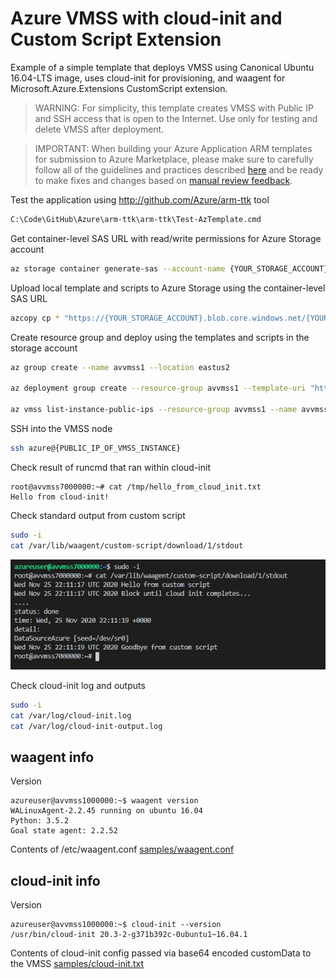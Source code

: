 # Azure VMSS with cloud-init and Custom Script Extension

Example of a simple template that deploys VMSS using Canonical Ubuntu 16.04-LTS image, uses cloud-init for provisioning, and waagent for Microsoft.Azure.Extensions CustomScript extension.

> WARNING: For simplicity, this template creates VMSS with Public IP and SSH access that is open to the Internet. Use only for testing and delete VMSS after deployment.

> IMPORTANT: When building your Azure Application ARM templates for submission to Azure Marketplace, please make sure to carefully follow all of the guidelines and practices described [here](https://github.com/Azure/azure-quickstart-templates/blob/master/1-CONTRIBUTION-GUIDE/best-practices.md) and be ready to make fixes and changes based on [manual review feedback](https://docs.microsoft.com/en-us/azure/marketplace/partner-center-portal/azure-apps-review-feedback).

Test the application using <http://github.com/Azure/arm-ttk> tool

```cmd
C:\Code\GitHub\Azure\arm-ttk\arm-ttk\Test-AzTemplate.cmd
```

Get container-level SAS URL with read/write permissions for Azure Storage account

```bash
az storage container generate-sas --account-name {YOUR_STORAGE_ACCOUNT} --name {YOUR_CONTAINER} --permissions racwdl --expiry "2020-12-01T00:00:00Z"
```

Upload local template and scripts to Azure Storage using the container-level SAS URL

```bash
azcopy cp * "https://{YOUR_STORAGE_ACCOUNT}.blob.core.windows.net/{YOUR_CONTAINER}?{SAS_WITH_READ_WRITE_AT_CONTAINER_LEVEL}" --recursive
```

Create resource group and deploy using the templates and scripts in the storage account

```bash
az group create --name avvmss1 --location eastus2

az deployment group create --resource-group avvmss1 --template-uri "https://{YOUR_STORAGE_ACCOUNT}.blob.core.windows.net/{YOUR_CONTAINER}/mainTemplate.json?{SAS_WITH_READ_WRITE_AT_CONTAINER_LEVEL}" --parameter _artifactsLocationSasToken="?{SAS_WITH_READ_WRITE_AT_CONTAINER_LEVEL}"

az vmss list-instance-public-ips --resource-group avvmss1 --name avvmss1
```

SSH into the VMSS node

```bash
ssh azure@{PUBLIC_IP_OF_VMSS_INSTANCE}
```

Check result of runcmd that ran within cloud-init

```text
root@avvmss7000000:~# cat /tmp/hello_from_cloud_init.txt
Hello from cloud-init!
```

Check standard output from custom script

```bash
sudo -i
cat /var/lib/waagent/custom-script/download/1/stdout
```

![Custom Script stdout](images/customscript_stdout.png)

Check cloud-init log and outputs

```bash
sudo -i
cat /var/log/cloud-init.log
cat /var/log/cloud-init-output.log
```

## waagent info

Version

```text
azureuser@avvmss1000000:~$ waagent version
WALinuxAgent-2.2.45 running on ubuntu 16.04
Python: 3.5.2
Goal state agent: 2.2.52
```

Contents of /etc/waagent.conf [samples/waagent.conf](samples/waagent.conf)

## cloud-init info

Version

```text
azureuser@avvmss1000000:~$ cloud-init --version
/usr/bin/cloud-init 20.3-2-g371b392c-0ubuntu1~16.04.1
```

Contents of cloud-init config passed via base64 encoded customData to the VMSS [samples/cloud-init.txt](samples/cloud-init.txt)

